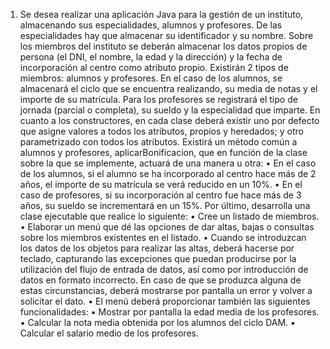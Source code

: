 1. Se desea realizar una aplicación Java para la gestión de un instituto, almacenando sus
especialidades, alumnos y profesores.
De las especialidades hay que almacenar su identificador y su nombre.
Sobre los miembros del instituto se deberán almacenar los datos propios de persona (el DNI,
el nombre, la edad y la dirección) y la fecha de incorporación al centro como atributo propio.
Existirán 2 tipos de miembros: alumnos y profesores.
En el caso de los alumnos, se almacenará el ciclo que se encuentra realizando, su media de
notas y el importe de su matrícula.
Para los profesores se registrará el tipo de jornada (parcial o completa), su sueldo y la
especialidad que imparte.
En cuanto a los constructores, en cada clase deberá existir uno por defecto que asigne
valores a todos los atributos, propios y heredados; y otro parametrizado con todos los
atributos.
Existirá un método común a alumnos y profesores, aplicarBonificacion, que en función de la
clase sobre la que se implemente, actuará de una manera u otra:
• En el caso de los alumnos, si el alumno se ha incorporado al centro hace más de 2
años, el importe de su matrícula se verá reducido en un 10%.
• En el caso de profesores, si su incorporación al centro fue hace más de 3 años, su
sueldo se incrementará en un 15%.
Por último, desarrolla una clase ejecutable que realice lo siguiente:
• Cree un listado de miembros.
• Elaborar un menú que dé las opciones de dar altas, bajas o consultas sobre los
miembros existentes en el listado.
• Cuando se introduzcan los datos de los objetos para realizar las altas, deberá hacerse
por teclado, capturando las excepciones que puedan producirse por la utilización del
flujo de entrada de datos, así como por introducción de datos en formato incorrecto.
En caso de que se produzca alguna de estas circunstancias, deberá mostrarse por
pantalla un error y volver a solicitar el dato.
• El menú deberá proporcionar también las siguientes funcionalidades:
▪ Mostrar por pantalla la edad media de los profesores.
▪ Calcular la nota media obtenida por los alumnos del ciclo DAM.
▪ Calcular el salario medio de los profesores.
